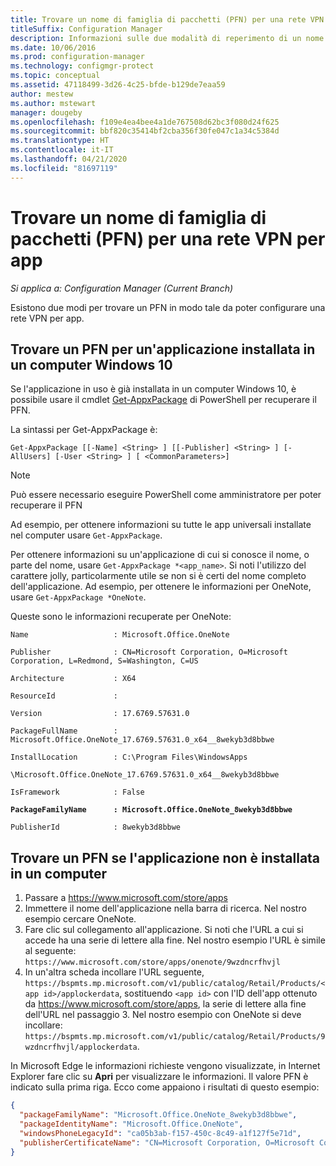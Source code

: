 ```yaml
---
title: Trovare un nome di famiglia di pacchetti (PFN) per una rete VPN per app
titleSuffix: Configuration Manager
description: Informazioni sulle due modalità di reperimento di un nome di famiglia di pacchetti in modo che sia possibile configurare una rete VPN per app.
ms.date: 10/06/2016
ms.prod: configuration-manager
ms.technology: configmgr-protect
ms.topic: conceptual
ms.assetid: 47118499-3d26-4c25-bfde-b129de7eaa59
author: mestew
ms.author: mstewart
manager: dougeby
ms.openlocfilehash: f109e4ea4bee4a1de767508d62bc3f080d24f625
ms.sourcegitcommit: bbf820c35414bf2cba356f30fe047c1a34c5384d
ms.translationtype: HT
ms.contentlocale: it-IT
ms.lasthandoff: 04/21/2020
ms.locfileid: "81697119"
---
```

# <a name="find-a-package-family-name-pfn-for-per-app-vpn"></a>Trovare un nome di famiglia di pacchetti (PFN) per una rete VPN per app

*Si applica a: Configuration Manager (Current Branch)*


Esistono due modi per trovare un PFN in modo tale da poter configurare una rete VPN per app.

## <a name="find-a-pfn-for-an-app-thats-installed-on-a-windows-10-computer"></a>Trovare un PFN per un'applicazione installata in un computer Windows 10

Se l'applicazione in uso è già installata in un computer Windows 10, è possibile usare il cmdlet [Get-AppxPackage](https://technet.microsoft.com/library/hh856044.aspx) di PowerShell per recuperare il PFN.

La sintassi per Get-AppxPackage è:

``` Syntax
Get-AppxPackage [[-Name] <String> ] [[-Publisher] <String> ] [-AllUsers] [-User <String> ] [ <CommonParameters>]
```

> [!NOTE]
> Può essere necessario eseguire PowerShell come amministratore per poter recuperare il PFN

Ad esempio, per ottenere informazioni su tutte le app universali installate nel computer usare `Get-AppxPackage`.

Per ottenere informazioni su un'applicazione di cui si conosce il nome, o parte del nome, usare `Get-AppxPackage *<app_name>`. Si noti l'utilizzo del carattere jolly, particolarmente utile se non si è certi del nome completo dell'applicazione. Ad esempio, per ottenere le informazioni per OneNote, usare `Get-AppxPackage *OneNote`.


Queste sono le informazioni recuperate per OneNote:

`Name                   : Microsoft.Office.OneNote`

`Publisher              : CN=Microsoft Corporation, O=Microsoft Corporation, L=Redmond, S=Washington, C=US`

`Architecture           : X64`

`ResourceId             :`

`Version                : 17.6769.57631.0`

`PackageFullName        : Microsoft.Office.OneNote_17.6769.57631.0_x64__8wekyb3d8bbwe`

`InstallLocation        : C:\Program Files\WindowsApps`

`\Microsoft.Office.OneNote_17.6769.57631.0_x64__8wekyb3d8bbwe`

`IsFramework            : False`

**`PackageFamilyName      : Microsoft.Office.OneNote_8wekyb3d8bbwe`**

`PublisherId            : 8wekyb3d8bbwe`



## <a name="find-a-pfn-if-the-app-is-not-installed-on-a-computer"></a>Trovare un PFN se l'applicazione non è installata in un computer

1. Passare a https://www.microsoft.com/store/apps
2. Immettere il nome dell'applicazione nella barra di ricerca. Nel nostro esempio cercare OneNote.
3. Fare clic sul collegamento all'applicazione. Si noti che l'URL a cui si accede ha una serie di lettere alla fine. Nel nostro esempio l'URL è simile al seguente: `https://www.microsoft.com/store/apps/onenote/9wzdncrfhvjl`
4. In un'altra scheda incollare l'URL seguente, `https://bspmts.mp.microsoft.com/v1/public/catalog/Retail/Products/<app id>/applockerdata`, sostituendo `<app id>` con l'ID dell'app ottenuto da https://www.microsoft.com/store/apps, la serie di lettere alla fine dell'URL nel passaggio 3. Nel nostro esempio con OneNote si deve incollare: `https://bspmts.mp.microsoft.com/v1/public/catalog/Retail/Products/9wzdncrfhvjl/applockerdata`.

In Microsoft Edge le informazioni richieste vengono visualizzate, in Internet Explorer fare clic su **Apri** per visualizzare le informazioni. Il valore PFN è indicato sulla prima riga. Ecco come appaiono i risultati di questo esempio:

``` JSON
{
  "packageFamilyName": "Microsoft.Office.OneNote_8wekyb3d8bbwe",
  "packageIdentityName": "Microsoft.Office.OneNote",
  "windowsPhoneLegacyId": "ca05b3ab-f157-450c-8c49-a1f127f5e71d",
  "publisherCertificateName": "CN=Microsoft Corporation, O=Microsoft Corporation, L=Redmond, S=Washington, C=US"
}
```
